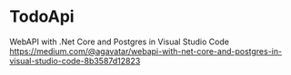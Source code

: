# TodoApi

WebAPI with .Net Core and Postgres in Visual Studio Code
https://medium.com/@agavatar/webapi-with-net-core-and-postgres-in-visual-studio-code-8b3587d12823
